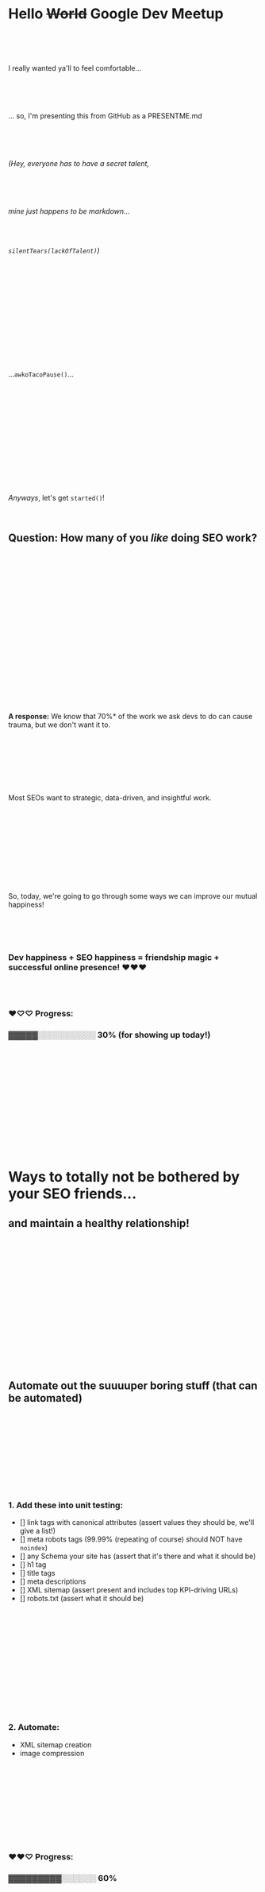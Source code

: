 # Hello ~~World~~ Google Dev Meetup

<br />
<br />
<br />

I really wanted ya'll to feel comfortable... 

<br />
<br />
<br />

... so, I'm presenting this from GitHub as a PRESENTME.md

<br />
<br />
<br />

*(Hey, everyone has to have a secret talent,* 

<br />
<br />
<br />

*mine just happens to be markdown...*

<br />
<br />

*`silentTears(lackOfTalent)`)*

<br />
<br />
<br />
<br />
<br />
<br />
<br />
<br />
<br />
<br />
<br />
<br />

...`awkoTacoPause()`...

<br />
<br />
<br />
<br />
<br />
<br />
<br />
<br />
<br />
<br />
<br />
<br />


*Anyways*, let's get `started()`!

<br />

## **Question:** How many of you *like* doing SEO work?

<br />
<br />
<br />
<br />
<br />
<br />
<br />
<br />
<br />
<br />
<br />
<br />
<br />
<br />
<br />
<br />
<br />
<br />

**A response:** We know that 70%* of the work we ask devs to do can cause trauma, but we don't want it to. 

<br />
<br />
<br />
<br />
<br />
<br />

Most SEOs want to strategic, data-driven, and insightful work.

<br />
<br />
<br />
<br />
<br />
<br />
<br />
<br />
<br />

So, today, we're going to go through some ways we can improve our mutual happiness!

<br />
<br />
<br />

### Dev happiness + SEO happiness = friendship magic + successful online presence! ♥♥♥

<br />
<br />

### **♥♡♡ Progress:**

### ▓▓▓▓▓░░░░░░░░░░ 30% (for showing up today!)

<br />
<br />
<br />
<br />
<br />
<br />
<br />
<br />
<br />
<br />
<br />
<br />

# Ways to totally not be bothered by your SEO friends... 
## and maintain a healthy relationship!

<br />
<br />
<br />
<br />
<br />
<br />
<br />
<br />
<br />
<br />
<br />
<br />
<br />
<br />
<br />


## Automate out the suuuuper boring stuff (that can be automated)

<br />
<br />
<br />
<br />
<br />
<br />
<br />
<br />
<br />

### 1. Add these into unit testing:

- [] link tags with canonical attributes (assert values they should be, we'll give a list!)
- [] meta robots tags (99.99% (repeating of course) should NOT have `noindex`)
- [] any Schema your site has (assert that it's there and what it should be)
- [] h1 tag 
- [] title tags
- [] meta descriptions
- [] XML sitemap (assert present and includes top KPI-driving URLs) 
- [] robots.txt (assert what it should be)

<br />
<br />
<br />
<br />
<br />
<br />
<br />
<br />
<br />
<br />
<br />
<br />

### 2. Automate:

* XML sitemap creation 
* image compression

<br />
<br />
<br />
<br />
<br />
<br />
<br />
<br />
<br />

### **♥♥♡ Progress:**

### ▓▓▓▓▓▓▓▓▓░░░░░░ 60%

<br />
<br />
<br />
<br />
<br />
<br />
<br />
<br />
<br />
<br />
<br />
<br />
<br />
<br />
<br />


## Things we *secretly* don't care about

<br />
<br />
<br />
<br />
<br />
<br />
<br />
<br />
<br />


### 3. 99%* of SEOs don't care what JS framework you use, just make sure bots can render it (we do care about that)
* if you want to not deal with hassle of prerendered pages, just commit to making it isomorphic/universal JS from the beginning
* biggest challenge with prerendered - if the prerendered versions break... it's hard to catch
* great chart by @eywu:

![](eywu-js.jpg)

<br />
<br />
<br />
<br />
<br />
<br />
<br />
<br />
<br />
<br />
<br />
<br />


## Things we are **definitely** going to ask for

<br />
<br />
<br />
<br />
<br />
<br />
<br />
<br />
<br />
<br />
<br />
<br />

### 4. we're probably going to ask about Schema.org at some point

* if you have templates that are constant, just roll in microdata (wrap components)
* otherwise, just make a section for JSON-LD (it's a tiny baby `<script>`), so we can throw a baby script in there
	* **side note:** *I* would validate in the structured data testing tool whatever your team sends you (buuuut that's just because I have trust issues...)
    * **side note two:** if you use react think about rolling schema into a component (tip from my man @eywu)

<br />
<br />
<br />
<br />
<br />
<br />
<br />
<br />
<br />

	
### 5. we need a way to update the content on the site without bothering you. 
* give us some creative space, let our creative wings sour.... 
* ... maybe near the footer or something
	
<br />
<br />
<br />
<br />
<br />
<br />
<br />
<br />
<br />
<br />
<br />
<br />
	
### 6. we'll probably want a blog or thought-leadership-influencer-section of the site, just give us our creative

* it's probably easier to just add a site section with WP	

<br />
<br />
<br />
<br />
<br />
<br />
<br />
<br />
<br />

### **♥♥♡ Progress:**

### ▓▓▓▓▓▓▓▓▓▓▓░░░░ 70%

<br />
<br />
<br />
<br />
<br />
<br />
<br />
<br />
<br />
<br />
<br />
<br />

## Things most SEOs would appreciate

<br />
<br />
<br />
<br />
<br />
<br />
<br />
<br />
<br />


### 7. if you have access to any clean API data and can do some sort of mad-lib, computer generated text for useful information on pages 

* especially when there are many pages, we'll probably like it
* we want each page to have a purpose that is clear in its textual content
* visuals are becoming more important, buuuut most SEOs still focus a lot on textual content 

<br />
<br />
<br />
<br />
<br />
<br />
<br />
<br />
<br />

### 8. we're probably going to bother you about site speed (no matter how good it is)

* look at Google's lighthouse and the page speed insight tool and you'll get 80%* of what most SEOs will tell you
* use your SEO friend to start a war to remove tracking pixels from the site, let them fight for you
* tell them you refactor your code on a monthly basis
* find a way to remove any unused JS and CSS in production (invent a product that does this for all sites, become the next lesser-known Bill Gates)

<br />
<br />
<br />
<br />
<br />
<br />
<br />
<br />
<br />

### **♥♥♡ Progress:**

### ▓▓▓▓▓▓▓▓▓▓▓▓░░░ 80%

<br />
<br />
<br />
<br />
<br />
<br />
<br />
<br />
<br />
<br />
<br />
<br />


## Things we care a **lot** about and will probably lose our minds over... haha... haha... hahahahahahaa	

<br />
<br />
<br />
<br />
<br />
<br />
<br />
<br />
<br />


### 9. breathe with me.... okay... one more.... 301 redirects are the only valid redirect... ah... didn’t that feel good
* it did... (thank you past self for your encouraging words)

<br />
<br />
<br />
<br />
<br />
<br />
<br />
<br />
<br />


`break; # from crazy loop`

<br />
<br />
<br />
<br />
<br />
<br />
<br />
<br />
<br />


### 10. we care a lot about internal linking (think: main nav, footer, internal link) and the anchor text

<br />
<br />
<br />
<br />
<br />
<br />
<br />
<br />
<br />
<br />
<br />
<br />

### 11. we care a lot about duplication

<br />
<br />
<br />

```
# resolving duplicate content
 if (you can demolish page) {
	301 redirect page;
	}
 else if (you can't demolish page) {
	use canonical tags;
	}	
 else {
	get a new CMS;
	}
```

* side note: there could also be "duplicate content" generated from sites that have "thin" textual content
	* think about how the robots feel... for once, already
	* buuut seriously, just a URL, title tag, and heading tag are not enough to rank as the *best* result on the **entire** web

<br />
<br />
<br />
<br />
<br />
<br />
<br />
<br />
<br />


### **♥♥♡ Progress:**

### ▓▓▓▓▓▓▓▓▓▓▓▓▓░░ 90%

<br />
<br />
<br />
<br />
<br />
<br />
<br />
<br />
<br />
<br />
<br />
<br />


## Things we *kind* of care about (and will probably bother you about...)

<br />
<br />
<br />
<br />
<br />
<br />
<br />
<br />
<br />
<br />
<br />
<br />


### 12. we care a little about conversion optimization (b/c we can't stand getting traffic to the site and then it not converting!!)
* so, you'll probably hear some basic stuff from us like -> make CTA buttons on the top half of the page, make them a color that stands out...ya know, the basics

<br />
<br />
<br />
<br />
<br />
<br />
<br />
<br />
<br />
<br />
<br />
<br />
<br />
<br />
<br />


### 13. we also want to be on HTTPS (w/ HSTS of course), mostly because google said they use it as a ranking factor, buuut also because it's a more secure format that allows for the encryption of user's *probably private* browsing information
* other than HTTPS, most of us won't talk to you about XSS, SQL injections, DoS, etc.; we assume you got that (that's developer buddy)

<br />
<br />
<br />
<br />
<br />
<br />
<br />
<br />
<br />
<br />
<br />
<br />
<br />
<br />
<br />



### 14. if you have a lot of 3rd party writers, we'll want some system (like Yoast) that helps writers in their workflow

* literally just copying from Yoast (for WP plugin) tool...
	- [x] what is the primary keyword?
    - [] is primary keyword in the title tag?
    - [] is meta description added?
    - [] are images present? (cough... and optimized)
    - [] are internal links on the page?
    - [] does keyword density look reasonable for a human being?
    - [] relevant outbound links present?
    - [] is the content the recommended content length?
    - [] are there subheadings? (so we can all skim the content)
    - [] what is the ease of reading (Flesch)?
    - [] using active voice?
 

<br />
<br />
<br />
<br />
<br />
<br />
<br />
<br />
<br />
<br />
<br />
<br />


### **♥♥♥ Progress:**

### ▓▓▓▓▓▓▓▓▓▓▓▓▓▓░ 95%

<br />
<br />
<br />
<br />
<br />
<br />
<br />
<br />
<br />
<br />
<br />
<br />

               
# Things we want you to know about us, SEOs

<br />
<br />
<br />
<br />
<br />
<br />
<br />
<br />
<br />
<br />
<br />
<br />


### 1. we come from a ton of different backgrounds (business, development, music, writing, etc...)

* this means we *could potentially* be really hard to communicate w/, since you don't know what you're getting
* we probably know a lot about completely random things from black-box testing the crud out of the website, 
	* which may make our requirements spotty
		* tell us if we're being unclear (hold us accountable to being clear)
		* we will rely on your help with the white-box side of the site

<br />
<br />
<br />
<br />
<br />
<br />
<br />
<br />
<br />
<br />
<br />
<br />


### 2. in the past SEO and SEs used to not like each other (if you've read an IR textbook, you'll probably find a chapter on us). In today’s world, we work together to bother developers, into doing things like:

* importing site speed
* going secure
* implementing structured data (mostly semantic HTML and Schema.org)
* making content renderable and accessible to bots
* asking for the sites log files to find out whether or not googlebot is crawling appropriate
* some accessibility requests (ARIA, heading tags, alt-text, and such)

**Chapter from university IR textbook:**

![](old-ir-text.png)

<br />
<br />
<br />
<br />
<br />
<br />
<br />
<br />
<br />
<br />
<br />
<br />
<br />
<br />
<br />

### 3. most things we'll have to work on together relate to one of these things:

* link tags with canonical attributes
* meta robots tags
* schema.org
* semantic HTML
* heading tags
* title tags
* meta descriptions
* XML sitemaps
* robots.txt
* HTTP status code of pages
* https://
	* HSTS
* site speed:
	* image optimization
	* JS code coverage
	* CSS coverage
	* caching
	* maybe PWAs 
	* mayyybbeeee AMP
	* http/2
	* http/3
    * resource hinting (also known as the pre-* paaaaaaartayyyyy) 
* bots ability to render content on pages (including lazy loaded images)
* site content
* mayyyybee personalized content (generally based on cookies)

<br />
<br />
<br />
<br />
<br />
<br />
<br />
<br />
<br />
<br />
<br />
<br />


### 4. we (generally speaking) love learning!

* let's learning together

<br />
<br />
<br />
<br />
<br />
<br />
<br />
<br />
<br />


### 5. ultimately we want to:

* have each page be the best on the internet... (best UX, content, etc.)
* have our site make sense to google (technical SEO) 

<br />
<br />
<br />
<br />
<br />
<br />
<br />
<br />
<br />


# Now let's get into the panel!

<br />
<br />
<br />
<br />
<br />
<br />


yay... panelling! (not the house kind, the talking kind! ya know what i mean... haha)

<br />
<br />
<br />
<br />
<br />
<br />


## Introducing... Martin

<br />
<br />
<br />

## Introducing... Jamie

<br />
<br />
<br />

## Introducing... me (Alexis)

<br />
<br />
<br />

## Introducing... our very own SEO Beyoncé... 

<br />
<br />
<br />
<br />
<br />
<br />


### Paul

* Paul runs the /r/SEO and /r/techSEO reddit
* He recently redefined technical SEO (giving us over-achievers something to work on)

<br />
<br />
<br />
<br />
<br />
<br />


![](seo-beyonce.png)


<br />
<br />
<br />
<br />
<br />
<br />

# So, what do you want to know?

## We're giving free advice here. And our cheapest hourly rate is $200/hour, so use us while we're $0!!!

<br />
<br />
<br />
<br />
<br />
<br />
<br />
<br />
<br />
<br />
<br />
<br />
<br />
<br />
<br />

# Sources
**a semi-official percentage (may or may not reflect real life)*
